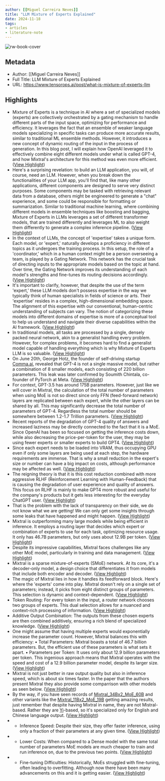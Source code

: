 ```yaml
---
author: [[Miguel Carreira Neves]]
title: "LLM Mixture of Experts Explained"
date: 2024-11-18
tags: 
- articles
- literature-note
---
```

![rw-book-cover](https://static.wixstatic.com/media/b45b25_de1010838b544a269ef427743ca031b9~mv2.png/v1/fill/w_1024,h_1024,al_c/b45b25_de1010838b544a269ef427743ca031b9~mv2.png)

## Metadata
- Author: [[Miguel Carreira Neves]]
- Full Title: LLM Mixture of Experts Explained
- URL: https://www.tensorops.ai/post/what-is-mixture-of-experts-llm

## Highlights
- Mixture of Experts is a technique in AI where a set of specialized models (experts) are collectively orchestrated by a gating mechanism to handle different parts of the input space, optimizing for performance and efficiency. It leverages the fact that an ensemble of weaker language models specializing in specific tasks can produce more accurate results, similar to traditional ML ensemble methods. However, it introduces a new concept of dynamic routing of the input in the process of generation. In this blog post, I will explain how OpenAI leveraged it to effectively combine eight different models under what is called GPT-4, and how Mixtral's architecture for this method was even more efficient. ([View Highlight](https://read.readwise.io/read/01jd0dzvw2kcebh4qgmg6d27tt))
- Here's a surprising revelation: to build an LLM application, you will, of course, need an LLM. However, when you break down the functionalities of your LLM app, you'll find that, like many other applications, different components are designed to serve very distinct purposes. Some components may be tasked with retrieving relevant data from a database, others might be engineered to generate a "chat" experience, and some could be responsible for formatting or summarization. Similar to traditional machine learning, where combining different models in ensemble techniques like boosting and bagging, Mixture of Experts in LLMs leverages a set of different transformer models, that are trained differently and leverages ML to also weight them differently to generate a complex inference pipeline. ([View Highlight](https://read.readwise.io/read/01jd0e026baxnhpf8h0sb7gyv7))
- In the context of LLMs, the concept of 'expertise' takes a unique form. Each model, or 'expert,' naturally develops a proficiency in different topics as it undergoes the training process. In this setup, the role of a 'coordinator,' which in a human context might be a person overseeing a team, is played by a Gating Network. This network has the crucial task of directing inputs to the appropriate models based on the topic at hand. Over time, the Gating Network improves its understanding of each model's strengths and fine-tunes its routing decisions accordingly. ([View Highlight](https://read.readwise.io/read/01jd0e0s425bz82y4jvtn3b31v))
- It's important to clarify, however, that despite the use of the term 'expert,' these LLM models don't possess expertise in the way we typically think of human specialists in fields of science or arts. Their 'expertise' resides in a complex, high-dimensional embedding space. The alignment of this expertise with our conventional, human-centric understanding of subjects can vary. The notion of categorizing these models into different domains of expertise is more of a conceptual tool to help us understand and navigate their diverse capabilities within the AI framework. ([View Highlight](https://read.readwise.io/read/01jd0e11drv5xf0fgkvw6jh7jb))
- In traditional models, all tasks are processed by a single, densely packed neural network, akin to a generalist handling every problem. However, for complex problems, it becomes hard to find a generalist model capable of handling everything which is why Mixture of Experts LLM is so valuable. ([View Highlight](https://read.readwise.io/read/01jd0e15jcycb9c2gwvt9pccpp))
- On June 20th, George Hotz, the founder of self-driving startup [Comma.ai](http://Comma.ai), revealed that GPT-4 is not a single massive model, but rather a combination of 8 smaller models, each consisting of 220 billion parameters. This leak was later confirmed by Soumith Chintala, co-founder of PyTorch at Meta. ([View Highlight](https://read.readwise.io/read/01jd0e1dtvbwhk0m8zjkx9gfen))
- For context, GPT-3.5 has around 175B parameters. However, just like we will cover in Mixtral, the calculation of the total number of parameters when using MoE is not so direct since only FFN (feed-forward network) layers are replicated between each expert, while the other layers can be shared by all. This may significantly decrease the total number of parameters of GPT-4. Regardless the total number should be somewhere between 1.2-1.7 Trillion parameters. ([View Highlight](https://read.readwise.io/read/01jd0e1pzd0tfs2j991ef6tb6n))
- Recent reports of the degradation of GPT-4 quality of answers and increased laziness may be directly connected to the fact that it is a MoE. Since OpenAI has been so focused on getting the inference costs down, while also decreasing the price-per-token for the user, they may be using fewer experts or smaller experts to build GPT4. ([View Highlight](https://read.readwise.io/read/01jd0e2dys6wtx971wnrgxr5hm))
- Since each expert needs to be loaded into VRAM, thus occupying GPU even if only some layers are being used at each step, the hardware requirements are immense. That is why a small reduction in the expert's size or number can have a big impact on costs, although performance may be affected as well. ([View Highlight](https://read.readwise.io/read/01jd0e2hp3d3y1q50antrem8ka))
- The reigning theory is that it is this cost reduction combined with more aggressive RLHF (Reinforcement Learning with Human-Feedback) that is causing the degradation of user experience and quality of answers. This focus on RLHF is mainly to make GPT4 more robust and useful for the company's products but it gets less interesting for the everyday ChatGPT user. ([View Highlight](https://read.readwise.io/read/01jd0e2vetteytey6rmyszv2ad))
- That is the problem with the lack of transparency on their side, we do not know what we are getting! We can only get some insights through some leaks that have happened and might happen. ([View Highlight](https://read.readwise.io/read/01jd0e2zcefwq6gthyfec16q57))
- Mixtral is outperforming many large models while being efficient in inference. It employs a routing layer that decides which expert or combination of experts to use for each task, optimizing resource usage. It only has 46.7B parameters, but only uses about 12.9B per token. ([View Highlight](https://read.readwise.io/read/01jd0e33wrya69d8scarwq67jq))
- Despite its impressive capabilities, Mixtral faces challenges like any other MoE model, particularly in training and data management. ([View Highlight](https://read.readwise.io/read/01jd0e3b3fzmfxke45ptry6t7t))
- Mixtral is a sparse mixture-of-experts (SMoE) network. At its core, it's a decoder-only model, a design choice that differentiates it from models that include both encoder and decoder. ([View Highlight](https://read.readwise.io/read/01jd0e3ee8bzwnm54fnkbqvmef))
- The magic of Mixtral lies in how it handles its feedforward block. Here's where the 'experts' come into play. Mixtral doesn't rely on a single set of parameters; instead, it picks from eight distinct groups of parameters. This selection is dynamic and context-dependent. ([View Highlight](https://read.readwise.io/read/01jd0e3rgwpy0xq7q01rkv9vds))
- Token Routing: For every token in the input, a router network chooses two groups of experts. This dual selection allows for a nuanced and context-rich processing of information. ([View Highlight](https://read.readwise.io/read/01jd0e3tn4y96ad07gp7n4en49))
- Additive Output Combination: The outputs from these chosen experts are then combined additively, ensuring a rich blend of specialized knowledge. ([View Highlight](https://read.readwise.io/read/01jd0e3wqwcwzrs3zzazsk4we3))
- One might assume that having multiple experts would exponentially increase the parameter count. However, Mixtral balances this with efficiency:
  • Total Parameters: Mixtral boasts a total of 46.7 billion parameters. But, the efficient use of these parameters is what sets it apart.
  • Parameters per Token: It uses only about 12.9 billion parameters per token. This ingenious approach means that Mixtral operates with the speed and cost of a 12.9 billion parameter model, despite its larger size. ([View Highlight](https://read.readwise.io/read/01jd0e4ecfmtaj0df0r36gsgsy))
- Mixtral is not just better in raw output quality but also in inference speed, which is about six times faster. In the paper that the authors present Mixtral they also provide some comparrison with other models as seen below. ([View Highlight](https://read.readwise.io/read/01jd0e4ghx19yacb9wbxj0hnpd))
- By the way, if you have seen records of [Mixtral_34Bx2_MoE_60B](https://huggingface.co/cloudyu/Mixtral_34Bx2_MoE_60B) and other variants like the [Mixtral_11Bx2_MoE_19B](https://huggingface.co/cloudyu/Mixtral_11Bx2_MoE_19B) getting amazing results, just remember that despite having Mixtral in name, they are not Mistral-based. Rather they are [Yi](https://github.com/01-ai/Yi)-based, so it's specialized only for English and Chinese language output. ([View Highlight](https://read.readwise.io/read/01jd0e4x53zrz3jswcghcyzbcn))
- - Inference Speed: Despite their size, they offer faster inference, using only a fraction of their parameters at any given time. ([View Highlight](https://read.readwise.io/read/01jd0e510fv46k6k8vesqawgvc))
- - Lower Costs: When compared to a Dense model with the same total number of parameters MoE models are much cheaper to train and run inference on, due to the previous two points. ([View Highlight](https://read.readwise.io/read/01jd0e52x97xwmhhs413e4rqcj))
- - Fine-tuning Difficulties: Historically, MoEs struggled with fine-tuning, often leading to overfitting. Although now there have been many advancements on this and it is getting easier. ([View Highlight](https://read.readwise.io/read/01jd0e58nsw1pab06ex3tgcxcb))
